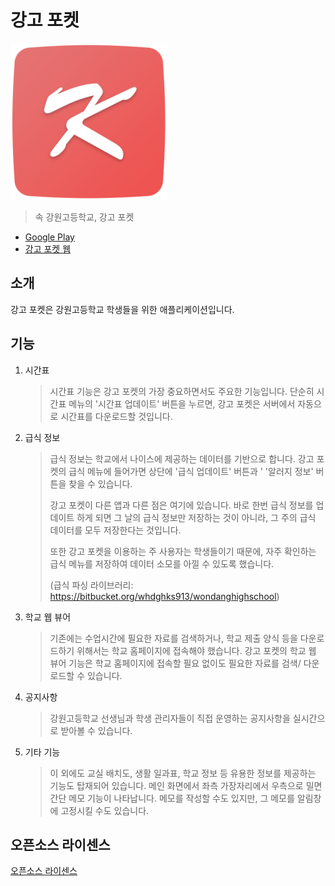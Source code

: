 # 강고 포켓

<img src="app/src/main/res/drawable-xxxhdpi/kanggo_app_icon.png" alt="App icon" width="250px">

>   속 강원고등학교, 강고 포켓
    
- [Google Play](https://play.google.com/store/apps/details?id=com.RiDsoft.kangwonhighschool)
- [강고 포켓 웹](http://kanggo.xyz)


## 소개

강고 포켓은 강원고등학교 학생들을 위한 애플리케이션입니다. 


## 기능

1. 시간표
    > 시간표 기능은 강고 포켓의 가장 중요하면서도 주요한 기능입니다.
    > 단순히 시간표 메뉴의 '시간표 업데이트' 버튼을 누르면, 강고 포켓은 서버에서 자동으로 시간표를 다운로드할 것입니다.

2. 급식 정보
    > 급식 정보는 학교에서 나이스에 제공하는 데이터를 기반으로 합니다.
    > 강고 포켓의 급식 메뉴에 들어가면 상단에 '급식 업데이트' 버튼과 ' '알러지 정보' 버튼을 찾을 수 있습니다. 
    >
    > 강고 포켓이 다른 앱과 다른 점은 여기에 있습니다.
    > 바로 한번 급식 정보를 업데이트 하게 되면 그 날의 급식 정보만 저장하는 것이 아니라, 그 주의 급식 데이터를 모두 저장한다는 것입니다.
    >
    > 또한 강고 포켓을 이용하는 주 사용자는 학생들이기 때문에, 자주 확인하는 급식 메뉴를 저장하여 데이터 소모를 아낄 수 있도록 했습니다.
    >
    > (급식 파싱 라이브러리: <https://bitbucket.org/whdghks913/wondanghighschool>)

3. 학교 웹 뷰어
    > 기존에는 수업시간에 필요한 자료를 검색하거나, 학교 제출 양식 등을 다운로드하기 위해서는 학교 홈페이지에 접속해야 했습니다.
    > 강고 포켓의 학교 웹 뷰어 기능은 학교 홈페이지에 접속할 필요 없이도 필요한 자료를 검색/ 다운로드할 수 있습니다.

4. 공지사항
    > 강원고등학교 선생님과 학생 관리자들이 직접 운영하는 공지사항을 실시간으로 받아볼 수 있습니다.

5. 기타 기능
    > 이 외에도 교실 배치도, 생활 일과표, 학교 정보 등 유용한 정보를 제공하는 기능도 탑재되어 있습니다.
    > 메인 화면에서 좌측 가장자리에서 우측으로 밀면 간단 메모 기능이 나타납니다. 메모를 작성할 수도 있지만, 그 메모를 알림창에 고정시킬 수도 있습니다.



## 오픈소스 라이센스
[오픈소스 라이센스](/LICENSE.md)




